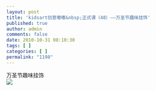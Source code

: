 ```yaml
---
layout: post
title: 'kidsart创意嘟嘟&nbsp;正式课（48）——万圣节趣味挂饰'
published: true
author: admin
comments: false
date: 2010-10-31 08:10:30
tags: [ ]
categories: [ ]
permalink: "1198"
---
```

万圣节趣味挂饰  
![][1]

 [1]: http://xujianian.com/jx/blog/UploadFiles/2010-11/1121591209.jpg